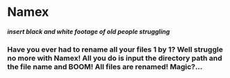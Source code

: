 # Namex
#### *insert black and white footage of old people struggling*

### Have you ever had to rename all your files 1 by 1? Well struggle no more with Namex! All you do is input the directory path and the file name and BOOM! All files are renamed! Magic?...
